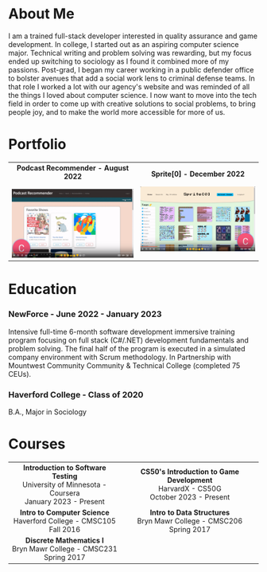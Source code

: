 # About Me

I am a trained full-stack developer interested in quality assurance and game development. In college, I started out as an aspiring computer science major. Technical writing and problem solving was rewarding, but my focus ended up switching to sociology as I found it combined more of my passions. Post-grad, I began my career working in a public defender office to bolster avenues that add a social work lens to criminal defense teams. In that role I worked a lot with our agency's website and was reminded of all the things I loved about computer science. I now want to move into the tech field in order to come up with creative solutions to social problems, to bring people joy, and to make the world more accessible for more of us.


# Portfolio

<!-- [<img src="./Podcast-Recommender-thumbnail.png" width="50%">](https://www.youtube.com/watch?v=1zLuU1YBDWY&ab_channel=CaraNetzer)

[<img src="./Sprite%5B0%5D-thumbnail.png" width="50%">](https://www.youtube.com/watch?v=fN48v7ZmaWk&ab_channel=CaraNetzer) -->

  <table class="portfolio-table">
    <tr>
      <td><div style="font-weight:bold; text-align:center;">Podcast Recommender - August 2022<br><br><a href="https://www.youtube.com/watch?v=1zLuU1YBDWY&ab_channel=CaraNetzer"><img style="width:400px;" src="./Podcast-Recommender-thumbnail.png" alt="podcast recomender project thumbnail" ></a></div></td>
      <td><div style="font-weight:bold; text-align:center;">Sprite[0] - December 2022<br><br><a href="https://www.youtube.com/watch?v=fN48v7ZmaWk&ab_channel=CaraNetzer"><img style="width:400px;" src="./Sprite%5B0%5D-thumbnail.png" alt="sprite[0] project thumbnail" ></a></div></td>
    </tr>
  </table>



# Education

### NewForce - June 2022 - January 2023


Intensive full-time 6-month software development immersive training program focusing on full stack (C#/.NET) development fundamentals and problem solving. The final half of the program is executed in a simulated company environment with Scrum methodology. In Partnership with Mountwest Community Community & Technical College (completed 75 CEUs).



### Haverford College -  Class of 2020
B.A., Major in Sociology


# Courses

  <table>
    <tr>
      <td>
        <div style="font-weight: bold; text-align:center;">Introduction to Software Testing</div>
        <div style="text-align:center;">University of Minnesota - Coursera<br>January 2023 - Present</div>
      </td>
      <td>
        <div style="font-weight: bold; text-align:center;">CS50's Introduction to Game Development</div>
        <div style="text-align:center;">HarvardX - CS50G<br>October 2023 - Present</div>
      </td>
    </tr>
    <tr>
      <td>
        <div style="font-weight: bold; text-align:center;">Intro to Computer Science</div>
        <div style="text-align:center;">Haverford College - CMSC105<br>Fall 2016</div>
      </td>
      <td>
        <div style="font-weight: bold; text-align:center;">Intro to Data Structures</div>
        <div style="text-align:center;">Bryn Mawr College - CMSC206<br>Spring 2017</div>
      </td>
    <tr>
      <td>
        <div style="font-weight: bold; text-align:center;">Discrete Mathematics I</div>
        <div style="text-align:center;">Bryn Mawr College - CMSC231<br>Spring 2017</div>
      </td>
      <td></td>
    </tr>
  </table>
